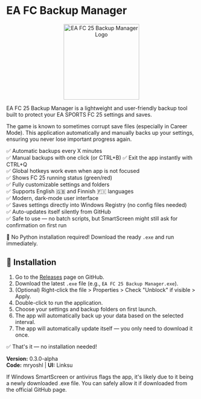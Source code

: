# EA FC Backup Manager

<p align="center">
  <img src="https://media.discordapp.net/attachments/889153695042916382/1367591891054366740/65f37b13-5564-4916-ae28-6ddd3bb8673d.png?ex=681524b3&is=6813d333&hm=6283925d0d1224d1e5c7c4449b34bf1861c9dd46169bfef7f5a216d5b7674ca0&=&format=webp&quality=lossless&width=960&height=960" alt="EA FC 25 Backup Manager Logo" width="200"/>
</p>

EA FC 25 Backup Manager is a lightweight and user-friendly backup tool built to protect your EA SPORTS FC 25 settings and saves.

The game is known to sometimes corrupt save files (especially in Career Mode). This application automatically and manually backs up your settings, ensuring you never lose important progress again.

✅ Automatic backups every X minutes  
✅ Manual backups with one click (or CTRL+B)
✅ Exit the app instantly with CTRL+Q  
✅ Global hotkeys work even when app is not focused  
✅ Shows FC 25 running status (green/red)  
✅ Fully customizable settings and folders  
✅ Supports English 🇬🇧 and Finnish 🇫🇮 languages  
✅ Modern, dark-mode user interface  
✅ Saves settings directly into Windows Registry (no config files needed)  
✅ Auto-updates itself silently from GitHub  
✅ Safe to use — no batch scripts, but SmartScreen might still ask for confirmation on first run  

🔔 No Python installation required! Download the ready `.exe` and run immediately.

## 🚀 Installation

1. Go to the [Releases](https://github.com/Linksutin/EA-FC25-Backup-Manager/releases) page on GitHub.
2. Download the latest `.exe` file (e.g., `EA FC 25 Backup Manager.exe`).
3. (Optional) Right-click the file > Properties > Check "Unblock" if visible > Apply.
4. Double-click to run the application.
5. Choose your settings and backup folders on first launch.
6. The app will automatically back up your data based on the selected interval.
7. The app will automatically update itself — you only need to download it once.

✅ That's it — no installation needed!

**Version:** 0.3.0-alpha  
**Code:** mryoshl | **UI:** Linksu

If Windows SmartScreen or antivirus flags the app, it's likely due to it being a newly downloaded .exe file. You can safely allow it if downloaded from the official GitHub page.

